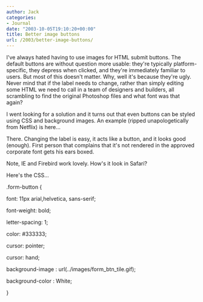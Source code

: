 ```yaml
---
author: Jack
categories:
- Journal
date: "2003-10-05T19:10:20+00:00"
title: Better image buttons
url: /2003/better-image-buttons/
---
```


I've always hated having to use images for HTML submit buttons. The default buttons are without question more usable: they're typically platform-specific, they depress when clicked, and they're immediately familiar to users. But most of this doesn't matter. Why, well it's because they're ugly. Never mind that if the label needs to change, rather than simply editing some HTML we need to call in a team of designers and builders, all scrambling to find the original Photoshop files and what font was that again?

I went looking for a solution and it turns out that even buttons can be styled using CSS and background images. An example (ripped unapologetically from Netflix) is here&#8230;

There. Changing the label is easy, it acts like a button, and it looks good (enough). First person that complains that it's not rendered in the approved corporate font gets his ears boxed.

Note, IE and Firebird work lovely. How's it look in Safari?

Here's the CSS&#8230;

.form-button {
  

  
font: 11px arial,helvetica, sans-serif;
  

  
font-weight: bold;
  

  
letter-spacing: 1;
  

  
color: #333333;
  

  
cursor: pointer;
  

  
cursor: hand;
  

  
background-image : url(../images/form\_btn\_tile.gif);
  

  
background-color : White;
  

  
}